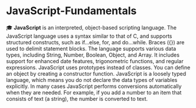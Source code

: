 # JavaScript-Fundamentals 
:mortar_board: __JavaScript__ is an interpreted, object-based scripting language. The JavaScript language uses a syntax similar to that of C, and supports structured constructs, such as if...else, for, and do...while. Braces ({}) are used to delimit statement blocks. The language supports various data types, including String, Number, Boolean, Object, and Array. It includes support for enhanced date features, trigonometric functions, and regular expressions. JavaScript uses prototypes instead of classes. You can define an object by creating a constructor function. JavaScript is a loosely typed language, which means you do not declare the data types of variables explicitly. In many cases JavaScript performs conversions automatically when they are needed. For example, if you add a number to an item that consists of text (a string), the number is converted to text.
